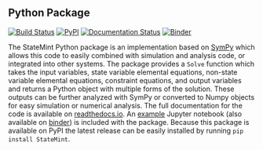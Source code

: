 ## Python Package

[![Build Status](https://travis-ci.org/CameronDevine/StateMint.svg?branch=master)](https://travis-ci.org/CameronDevine/StateMint)
[![PyPI](https://img.shields.io/pypi/v/StateMint.svg)](https://pypi.org/project/StateMint/)
[![Documentation Status](https://readthedocs.org/projects/statemint/badge/?version=latest)](https://statemint.readthedocs.io/en/latest/?badge=latest)
[![Binder](https://mybinder.org/badge_logo.svg)](https://mybinder.org/v2/gh/camerondevine/StateMint/master?filepath=python%2FExample.ipynb)

The StateMint Python package is an implementation based on [SymPy](http://www.sympy.org) which allows this code to easily combined with simulation and analysis code, or integrated into other systems.
The package provides a `Solve` function which takes the input variables, state variable elemental equations, non-state variable elemental equations, constraint equations, and output variables and returns a Python object with multiple forms of the solution.
These outputs can be further analyzed with SymPy or converted to Numpy objects for easy simulation or numerical analysis.
The full documentation for the code is available on [readthedocs.io](https://statemint.readthedocs.io/en/latest/).
An [example](https://github.com/CameronDevine/StateMint/blob/master/python/Example.ipynb) Jupyter notebook (also available on [binder](https://github.com/CameronDevine/StateMint/blob/master/python/Example.ipynb)) is included with the package.
Because this package is available on PyPI the latest release can be easily installed by running `pip install StateMint`.
